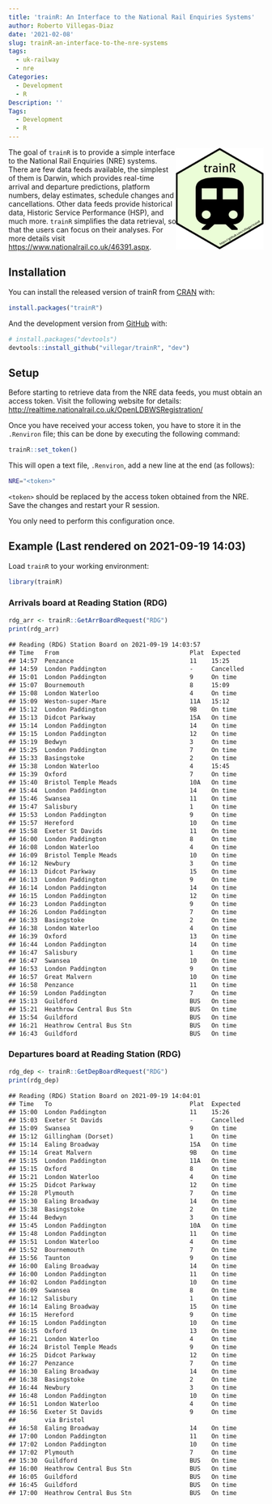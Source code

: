```yaml
---
title: 'trainR: An Interface to the National Rail Enquiries Systems'
author: Roberto Villegas-Diaz
date: '2021-02-08'
slug: trainR-an-interface-to-the-nre-systems
tags:
  - uk-railway
  - nre
Categories:
  - Development
  - R
Description: ''
Tags:
  - Development
  - R
---
```


<img src="https://raw.githubusercontent.com/villegar/trainR/main/inst/images/logo.png" alt="logo" align="right" height=200px/>

The goal of `trainR` is to provide a simple interface to the 
National Rail Enquiries (NRE) systems. There are few data feeds 
available, the simplest of them is Darwin, which provides real-time 
arrival and departure predictions, platform numbers, delay estimates, 
schedule changes and cancellations. Other data feeds provide historical 
data, Historic Service Performance (HSP), and much more. `trainR` 
simplifies the data retrieval, so that the users can focus on their 
analyses. For more details visit 
https://www.nationalrail.co.uk/46391.aspx.

## Installation

You can install the released version of trainR from [CRAN](https://CRAN.R-project.org) with:

``` r
install.packages("trainR")
```

And the development version from [GitHub](https://github.com/) with:

``` r
# install.packages("devtools")
devtools::install_github("villegar/trainR", "dev")
```

## Setup
Before starting to retrieve data from the NRE data feeds, you must obtain an access token. 
Visit the following website for details: http://realtime.nationalrail.co.uk/OpenLDBWSRegistration/

Once you have received your access token, you have to store it in the `.Renviron` file; this can be 
done by executing the following command:


```r
trainR::set_token()
```

This will open a text file, `.Renviron`, add a new line at the end (as follows):

```bash
NRE="<token>"
```

`<token>` should be replaced by the access token obtained from the NRE. Save the changes and restart 
your R session.

You only need to perform this configuration once.

## Example (Last rendered on 2021-09-19 14:03)

Load `trainR` to your working environment:

```r
library(trainR)
```

### Arrivals board at Reading Station (RDG)


```r
rdg_arr <- trainR::GetArrBoardRequest("RDG")
print(rdg_arr)
```

```
## Reading (RDG) Station Board on 2021-09-19 14:03:57
## Time   From                                    Plat  Expected
## 14:57  Penzance                                11    15:25
## 14:59  London Paddington                       -     Cancelled
## 15:01  London Paddington                       9     On time
## 15:07  Bournemouth                             8     15:09
## 15:08  London Waterloo                         4     On time
## 15:09  Weston-super-Mare                       11A   15:12
## 15:12  London Paddington                       9B    On time
## 15:13  Didcot Parkway                          15A   On time
## 15:14  London Paddington                       14    On time
## 15:15  London Paddington                       12    On time
## 15:19  Bedwyn                                  3     On time
## 15:25  London Paddington                       7     On time
## 15:33  Basingstoke                             2     On time
## 15:38  London Waterloo                         4     15:45
## 15:39  Oxford                                  7     On time
## 15:40  Bristol Temple Meads                    10A   On time
## 15:44  London Paddington                       14    On time
## 15:46  Swansea                                 11    On time
## 15:47  Salisbury                               1     On time
## 15:53  London Paddington                       9     On time
## 15:57  Hereford                                10    On time
## 15:58  Exeter St Davids                        11    On time
## 16:00  London Paddington                       8     On time
## 16:08  London Waterloo                         4     On time
## 16:09  Bristol Temple Meads                    10    On time
## 16:12  Newbury                                 3     On time
## 16:13  Didcot Parkway                          15    On time
## 16:13  London Paddington                       9     On time
## 16:14  London Paddington                       14    On time
## 16:15  London Paddington                       12    On time
## 16:23  London Paddington                       9     On time
## 16:26  London Paddington                       7     On time
## 16:33  Basingstoke                             2     On time
## 16:38  London Waterloo                         4     On time
## 16:39  Oxford                                  13    On time
## 16:44  London Paddington                       14    On time
## 16:47  Salisbury                               1     On time
## 16:47  Swansea                                 10    On time
## 16:53  London Paddington                       9     On time
## 16:57  Great Malvern                           10    On time
## 16:58  Penzance                                11    On time
## 16:59  London Paddington                       7     On time
## 15:13  Guildford                               BUS   On time
## 15:21  Heathrow Central Bus Stn                BUS   On time
## 15:54  Guildford                               BUS   On time
## 16:21  Heathrow Central Bus Stn                BUS   On time
## 16:43  Guildford                               BUS   On time
```

### Departures board at Reading Station (RDG)


```r
rdg_dep <- trainR::GetDepBoardRequest("RDG")
print(rdg_dep)
```

```
## Reading (RDG) Station Board on 2021-09-19 14:04:01
## Time   To                                      Plat  Expected
## 15:00  London Paddington                       11    15:26
## 15:03  Exeter St Davids                        -     Cancelled
## 15:09  Swansea                                 9     On time
## 15:12  Gillingham (Dorset)                     1     On time
## 15:14  Ealing Broadway                         15A   On time
## 15:14  Great Malvern                           9B    On time
## 15:15  London Paddington                       11A   On time
## 15:15  Oxford                                  8     On time
## 15:21  London Waterloo                         4     On time
## 15:25  Didcot Parkway                          12    On time
## 15:28  Plymouth                                7     On time
## 15:30  Ealing Broadway                         14    On time
## 15:38  Basingstoke                             2     On time
## 15:44  Bedwyn                                  3     On time
## 15:45  London Paddington                       10A   On time
## 15:48  London Paddington                       11    On time
## 15:51  London Waterloo                         4     On time
## 15:52  Bournemouth                             7     On time
## 15:56  Taunton                                 9     On time
## 16:00  Ealing Broadway                         14    On time
## 16:00  London Paddington                       11    On time
## 16:02  London Paddington                       10    On time
## 16:09  Swansea                                 8     On time
## 16:12  Salisbury                               1     On time
## 16:14  Ealing Broadway                         15    On time
## 16:15  Hereford                                9     On time
## 16:15  London Paddington                       10    On time
## 16:15  Oxford                                  13    On time
## 16:21  London Waterloo                         4     On time
## 16:24  Bristol Temple Meads                    9     On time
## 16:25  Didcot Parkway                          12    On time
## 16:27  Penzance                                7     On time
## 16:30  Ealing Broadway                         14    On time
## 16:38  Basingstoke                             2     On time
## 16:44  Newbury                                 3     On time
## 16:48  London Paddington                       10    On time
## 16:51  London Waterloo                         4     On time
## 16:56  Exeter St Davids                        9     On time
##        via Bristol                             
## 16:58  Ealing Broadway                         14    On time
## 17:00  London Paddington                       11    On time
## 17:02  London Paddington                       10    On time
## 17:02  Plymouth                                7     On time
## 15:30  Guildford                               BUS   On time
## 16:00  Heathrow Central Bus Stn                BUS   On time
## 16:05  Guildford                               BUS   On time
## 16:45  Guildford                               BUS   On time
## 17:00  Heathrow Central Bus Stn                BUS   On time
```
